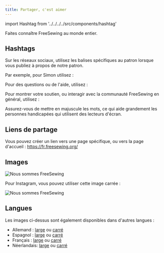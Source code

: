 ```yaml
---
title: Partager, c'est aimer
---
```


import Hashtag from '../../../../src/components/hashtag'

Faites connaître FreeSewing au monde entier.

## Hashtags

Sur les réseaux sociaux, utilisez les balises spécifiques au patron lorsque vous publiez à propos de notre patron.

Par exemple, pour Simon utilisez : <Hashtag tag='FreeSewingSimon' title='Simon Hashtag' />


Pour des questions ou de l'aide, utilisez : <Hashtag tag='AskFreeSewing' title='Ask FreeSewing Hashtag' />

Pour montrer votre soutien, ou interagir avec la communauté FreeSewing en général, utilisez : <Hashtag tag='WeAreFreeSewing' title='We Are FreeSewing Hashtag' />

<Tip>

Assurez-vous de mettre en majuscule les mots, ce qui aide grandement les personnes handicapées qui utilisent des lecteurs d'écran.

</Tip>

## Liens de partage

Vous pouvez créer un lien vers une page spécifique, ou vers la page d'accueil : https://fr.freesewing.org/

## Images

<img src="/share/en.wide.png" alt="Nous sommes FreeSewing" style="max-height: 25vh;" class="shadow" />


Pour Instagram, vous pouvez utiliser cette image carrée :

<img src="/share/en.square.png" alt="Nous sommes FreeSewing" style="max-height: 25vh;" class="shadow" />

## Langues

Les images ci-dessus sont également disponibles dans d'autres langues :

 - Allemand : [large](/share/de.wide.jpg) ou [carré](/share/de.square.jpg)
 - Espagnol : [large](/share/es.wide.jpg) ou [carré](/share/es.square.jpg)
 - Français : [large](/share/fr.wide.jpg) ou [carré](/share/fr.square.jpg)
 - Néerlandais: [large](/share/nl.wide.jpg) ou [carré](/share/nl.square.jpg)
